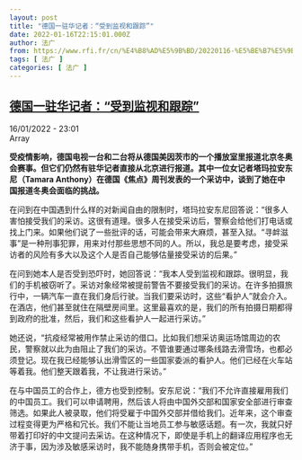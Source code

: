 ```yaml
---
layout: post
title: "德国一驻华记者：“受到监视和跟踪”"
date: 2022-01-16T22:15:01.000Z
author: 法广
from: https://www.rfi.fr/cn/%E4%B8%AD%E5%9B%BD/20220116-%E5%BE%B7%E5%9B%BD%E4%B8%80%E9%A9%BB%E5%8D%8E%E8%AE%B0%E8%80%85-%E5%8F%97%E5%88%B0%E7%9B%91%E8%A7%86%E5%92%8C%E8%B7%9F%E8%B8%AA
tags: [ 法广 ]
categories: [ 法广 ]
---
```

<!--1642371301000-->
[德国一驻华记者：“受到监视和跟踪”](https://www.rfi.fr/cn/%E4%B8%AD%E5%9B%BD/20220116-%E5%BE%B7%E5%9B%BD%E4%B8%80%E9%A9%BB%E5%8D%8E%E8%AE%B0%E8%80%85-%E5%8F%97%E5%88%B0%E7%9B%91%E8%A7%86%E5%92%8C%E8%B7%9F%E8%B8%AA)
------

<div>
<div>16/01/2022 - 23:01</div>Array<p><strong>                    受疫情影响，德国电视一台和二台将从德国美因茨市的一个播放室里报道北京冬奥会赛事。但它们仍然有驻华记者直接从北京进行报道。其中一位女记者塔玛拉安东尼（Tamara Anthony）在德国《焦点》周刊发表的一个采访中，谈到了她在中国报道冬奥会面临的挑战。                </strong></p><div >                    <p>在问到在中国遇到什么样的对新闻自由的限制时，塔玛拉安东尼回答说：“很多人害怕接受我们的采访。这很有道理。很多人在接受采访后，警察会给他们打电话或找上门来。如果他们说了一些批评的话，可能会带来大麻烦，甚至入狱。“寻衅滋事”是一种刑事犯罪，用来对付那些思想不同的人。所以，我总是要考虑，接受采访者的风险有多大以及这个人是否自己能够估量接受采访的后果。”</p><p>在问到她本人是否受到恐吓时，她回答说：“我本人受到监视和跟踪。很明显，我们的手机被窃听了。采访对象经常被提前警告不要接受我们的采访。在许多拍摄旅行中，一辆汽车一直在我们身后行驶。当我们要采访时，这些“看护人”就会介入。在酒店，他们甚至就住在隔壁房间里。这里最喜欢的是，我们的所有拍摄日期都得到政府的批准，然后，我们和这些看护人一起进行采访。”</p><p>她还说，“抗疫经常被用作禁止采访的借口。比如我们想采访奥运场馆周边的农民，警察就以此为由阻止了我们的采访。不管谁要通过哪条线路去滑雪场，也都必须登记。现在我已经能够认出滑雪区的一些国家委派的看护人。他们已经在火车站等着我。他们整天跟着我，不让我进行采访。”</p><p>在与中国员工的合作上，德方也受到控制。安东尼说：“我们不允许直接雇用我们的中国员工。我们可以申请聘用，然后该人将由中国外交部和国家安全部进行审查筛选。如果此人被录取，他们将受雇于中国外交部并借给我们。近年来，这个审查过程变得更为严格和冗长。我们不能让当地员工参与敏感话题。有一次，我就只好带着打印好的中文提问去采访。在这种情况下，即使是手机上的翻译应用程序也无济于事，因为涉及敏感采访时，我不能随身携带手机，否则会被定位。”</p>                                            <div data-selfpromo-newsletter>    </div>    <div data-selfpromo-app>    </div>                </div>
</div>
